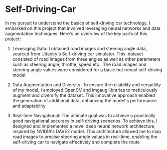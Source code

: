 # Self-Driving-Car

​In my pursuit to understand the basics of self-driving car technology, I embarked on this project that involved leveraging neural networks and data augmentation techniques. Here's an overview of the key parts of this project:

1. Leveraging Data:
I obtained road images and steering angle data, sourced from Udacity's Self-driving car simulator. This  dataset consisted of road images from three angles as well as other parameters such as steering angle, throttle, speed etc.  The road images and steering angle values were considered for a basic but robust self-driving model

2. Data Augmentation and Diversity:
To ensure the reliability and versatility of my model, I employed OpenCV and imgaug libraries to meticulously augment and diversify the dataset. This innovative approach enabled the generation of additional data, enhancing the model's performance and adaptability

3. Real-time Navigational:
The ultimate goal was to achieve a practically good navigational accuracy in self-driving scenarios. To achieve this, I designed and implemented a novel deep neural network architecture, inspired by NVIDIA's DAVE2 model. This architecture allowed me to map road images to precise steering angle values in real-time, enabling the self-driving car to navigate effectively and complete the route

